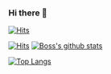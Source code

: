 ### Hi there 👋


[![Hits](https://hits.seeyoufarm.com/api/count/incr/badge.svg?url=https%3A%2F%2Fgithub.com%2FIETUpdates&count_bg=%23FF0D3C&title_bg=%23555555&icon=proto-dot-io.svg&icon_color=%23E7E7E7&title=hits&edge_flat=false)](https://hits.seeyoufarm.com)

[![Hits](https://hits.seeyoufarm.com/api/count/incr/badge.svg?url=https%3A%2F%2Fgithub.com%2Fietupdates%2Fview-counter&count_bg=%2304E4FF&title_bg=%23555555&icon=latex.svg&icon_color=%23E7E7E7&title=hits&edge_flat=false)](https://hits.seeyoufarm.com)
[![Boss's github stats](https://github-readme-stats.vercel.app/api?username=IETUpdates&show_icons=true&theme=cobalt&count_private=true)](https://github.com/sandy1709)

[![Top Langs](https://github-readme-stats.vercel.app/api/top-langs/?username=IETUpdates&layout=compact&theme=cobalt)](https://github.com/IETUpdates)
<!--
**sandy1709/sandy1709** is a ✨ _special_ ✨ repository because its `README.md` (this file) appears on your GitHub profile.

Here are some ideas to get you started:

- 🔭 I’m currently working on ...
- 🌱 I’m currently learning ...
- 👯 I’m looking to collaborate on ...
- 🤔 I’m looking for help with ...
- 💬 Ask me about ...
- 📫 How to reach me: ...
- 😄 Pronouns: ...
- ⚡ Fun fact: ...
-->


<!---
IETUpdates/IETUpdates is a ✨ special ✨ repository because its `README.md` (this file) appears on your GitHub profile.
You can click the Preview link to take a look at your changes.
--->
